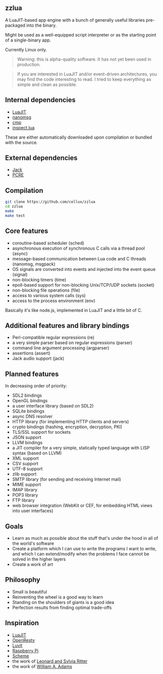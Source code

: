 ## zzlua

A LuaJIT-based app engine with a bunch of generally useful libraries pre-packaged into the binary.

Might be used as a well-equipped script interpreter or as the starting point of a single-binary app.

Currently Linux only.

> Warning: this is alpha-quality software. It has not yet been used in production.

> If you are interested in LuaJIT and/or event-driven architectures, you may find the code interesting to read. I tried to keep everything as simple and clean as possible.

## Internal dependencies

* [LuaJIT](http://luajit.org/)
* [nanomsg](http://nanomsg.org/)
* [cmp](https://github.com/camgunz/cmp)
* [inspect.lua](https://github.com/kikito/inspect.lua)

These are either automatically downloaded upon compilation or bundled with the source.

## External dependencies

* [Jack](http://jackaudio.org/)
* [PCRE](http://www.pcre.org/)

## Compilation

```bash
git clone https://github.com/cellux/zzlua
cd zzlua
make
make test
```

## Core features

* coroutine-based scheduler (sched)
* asynchronous execution of synchronous C calls via a thread pool (async)
* message-based communication between Lua code and C threads (nanomsg, msgpack)
* OS signals are converted into events and injected into the event queue (signal)
* non-blocking timers (time)
* epoll-based support for non-blocking Unix/TCP/UDP sockets (socket)
* non-blocking file operations (file)
* access to various system calls (sys)
* access to the process environment (env)

Basically it's like node.js, implemented in LuaJIT and a little bit of C.

## Additional features and library bindings

* Perl-compatible regular expressions (re)
* a very simple parser based on regular expressions (parser)
* command line argument processing (argparser)
* assertions (assert)
* Jack audio support (jack)

## Planned features

In decreasing order of priority:

* SDL2 bindings
* OpenGL bindings
* a user interface library (based on SDL2)
* SQLite bindings
* async DNS resolver
* HTTP library (for implementing HTTP clients and servers)
* crypto bindings (hashing, encryption, decryption, PKI)
* TLS/SSL support for sockets
* JSON support
* LLVM bindings
* a JIT compiler for a very simple, statically typed language with LISP syntax (based on LLVM)
* XML support
* CSV support
* UTF-8 support
* zlib support
* SMTP library (for sending and receiving Internet mail)
* MIME support
* IMAP library
* POP3 library
* FTP library
* web browser integration (WebKit or CEF, for embedding HTML views into user interfaces)

## Goals

* Learn as much as possible about the stuff that's under the hood in all of the world's software
* Create a platform which I can use to write the programs I want to write, and which I can extend/modify when the problems I face cannot be solved in the higher layers
* Create a work of art

## Philosophy

* Small is beautiful
* Reinventing the wheel is a good way to learn
* Standing on the shoulders of giants is a good idea
* Perfection results from finding optimal trade-offs

## Inspiration

* [LuaJIT](http://luajit.org/)
* [OpenResty](http://openresty.org/)
* [Luvit](https://luvit.io/)
* [Raspberry Pi](https://www.raspberrypi.org/)
* [Scheme](http://www.schemers.org/Documents/Standards/R5RS/)
* the work of [Leonard and Sylvia Ritter](http://www.duangle.com/)
* the work of [William A. Adams](https://williamaadams.wordpress.com/)
